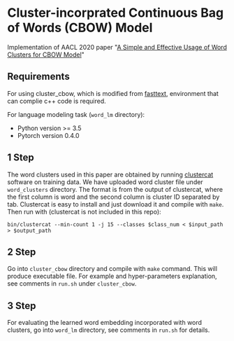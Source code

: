 # Cluster-incorprated Continuous Bag of Words (CBOW) Model
Implementation of AACL 2020 paper "[A Simple and Effective Usage of Word Clusters for CBOW Model](https://www.aclweb.org/toadd)"

## Requirements
For using cluster_cbow, which is modified from [fasttext](https://github.com/facebookresearch/fastText), environment that can complie c++ code is required. 

For language modeling task (`word_lm` directory): 
- Python version >= 3.5
- Pytorch version 0.4.0

## 1 Step
The word clusters used in this paper are obtained by running [clustercat](https://github.com/jonsafari/clustercat) software on training data. We have uploaded word cluster file under `word_clusters` directory. The format is from the output of clustercat, where the first column is word and the second column is cluster ID separated by tab. Clustercat is easy to install and just download it and compile with `make`. Then run with (clustercat is not included in this repo):
```
bin/clustercat --min-count 1 -j 15 --classes $class_num < $input_path > $output_path
```
##

## 2 Step
Go into `cluster_cbow` directory and compile with `make` command.
This will produce executable file. For example and hyper-parameters explanation, see comments in `run.sh` under `cluster_cbow`.

## 3 Step
For evaluating the learned word embedding incorporated with word clusters, go into `word_lm` directory, see comments in `run.sh` for details.
